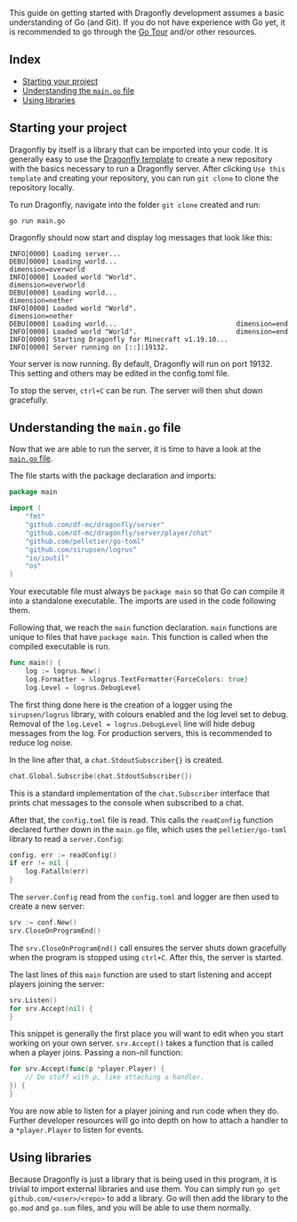 This guide on getting started with Dragonfly development assumes a basic
understanding of Go (and Git). If you do not have experience with Go yet,
it is recommended to go through the [Go Tour](https://go.dev/tour/welcome/1)
and/or other resources.

## Index
* [Starting your project](#starting-your-project)
* [Understanding the `main.go` file](#understanding-the-maingo-file)
* [Using libraries](#using-libraries)

## Starting your project
Dragonfly by itself is a library that can be imported into your code. It
is generally easy to use the [Dragonfly template](https://github.com/df-mc/template)
to create a new repository with the basics necessary to run a Dragonfly
server. After clicking `Use this template` and creating your repository,
you can run `git clone` to clone the repository locally.

To run Dragonfly, navigate into the folder `git clone` created and run:
```shell
go run main.go
```

Dragonfly should now start and display log messages that look like this:
```
INFO[0000] Loading server...                            
DEBU[0000] Loading world...                              dimension=overworld
INFO[0000] Loaded world "World".                         dimension=overworld
DEBU[0000] Loading world...                              dimension=nether
INFO[0000] Loaded world "World".                         dimension=nether
DEBU[0000] Loading world...                              dimension=end
INFO[0000] Loaded world "World".                         dimension=end
INFO[0000] Starting Dragonfly for Minecraft v1.19.10... 
INFO[0000] Server running on [::]:19132.
```

Your server is now running. By default, Dragonfly will run on port 19132.
This setting and others may be edited in the config.toml file.

To stop the server, `ctrl+C` can be run. The server will then shut down
gracefully.

## Understanding the `main.go` file
Now that we are able to run the server, it is time to have a look at the
[`main.go` file](https://github.com/df-mc/template/blob/master/main.go).

The file starts with the package declaration and imports:
```go
package main

import (
	"fmt"
	"github.com/df-mc/dragonfly/server"
	"github.com/df-mc/dragonfly/server/player/chat"
	"github.com/pelletier/go-toml"
	"github.com/sirupsen/logrus"
	"io/ioutil"
	"os"
)
```
Your executable file must always be `package main` so that Go can compile
it into a standalone executable. The imports are used in the code following
them.

Following that, we reach the `main` function declaration. `main` functions
are unique to files that have `package main`. This function is called when
the compiled executable is run.
```go
func main() {
	log := logrus.New()
	log.Formatter = &logrus.TextFormatter{ForceColors: true}
	log.Level = logrus.DebugLevel
```
The first thing done here is the creation of a logger using the `sirupsen/logrus`
library, with colours enabled and the log level set to debug. Removal of
the `log.Level = logrus.DebugLevel` line will hide debug messages from the
log. For production servers, this is recommended to reduce log noise.

In the line after that, a `chat.StdoutSubscriber{}` is created.
```go
chat.Global.Subscribe(chat.StdoutSubscriber{})
```
This is a standard implementation of the `chat.Subscriber` interface that
prints chat messages to the console when subscribed to a chat.

After that, the `config.toml` file is read. This calls the `readConfig`
function declared further down in the `main.go` file, which uses the 
`pelletier/go-toml` library to read a `server.Config`:
```go
config, err := readConfig()
if err != nil {
    log.Fatalln(err)
}
```

The `server.Config` read from the `config.toml` and logger are then used 
to create a new server:
```go
srv := conf.New()
srv.CloseOnProgramEnd()
```
The `srv.CloseOnProgramEnd()` call ensures the server shuts down gracefully
when the program is stopped using `ctrl+C`. After this, the server is started.

The last lines of this `main` function are used to start listening and accept 
players joining the server:
```go
srv.Listen()
for srv.Accept(nil) {
}
```
This snippet is generally the first place you will want to edit when you
start working on your own server. `srv.Accept()` takes a function that
is called when a player joins. 
Passing a non-nil function:
```go
for srv.Accept(func(p *player.Player) {
	// Do stuff with p, like attaching a handler.
}) {
}
```
You are now able to listen for a player joining and run code when they
do. Further developer resources will go into depth on how to attach a
handler to a `*player.Player` to listen for events.

## Using libraries
Because Dragonfly is just a library that is being used in this program,
it is trivial to import external libraries and use them. You can simply
run `go get github.com/<user>/<repo>` to add a library. Go will then
add the library to the `go.mod` and `go.sum` files, and you will be able
to use them normally.